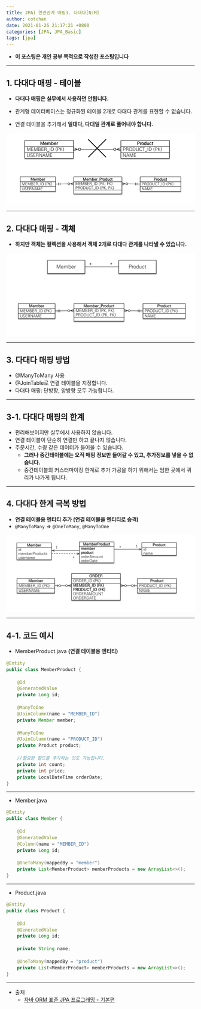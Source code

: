 ```yaml
---
title: JPA) 연관관계 매핑3. 다대다[N:M] 
author: cotchan 
date: 2021-01-26 21:17:21 +0800 
categories: [JPA, JPA_Basic]
tags: [jpa] 
---
```


+ **이 포스팅은 개인 공부 목적으로 작성한 포스팅입니다**

---

## 1. 다대다 매핑 - 테이블

+ **다대다 매핑은 실무에서 사용하면 안됩니다.**

+ 관계형 데이터베이스는 정규화된 테이블 2개로 다대다 관계를 표현할 수 없습니다.
+ 연결 테이블을 추가해서 **일대다, 다대일 관계로 풀어내야 합니다.**

![Desktop View](/assets/img/post/jpa/2021-01-26-jpa-association-mapping-ntom_01.png)

---

## 2. 다대다 매핑 - 객체

+ **하지만 객체는 컬렉션을 사용해서 객체 2개로 다대다 관계를 나타낼 수 있습니다.**

![Desktop View](/assets/img/post/jpa/2021-01-26-jpa-association-mapping-ntom_02.png)

---

## 3. 다대다 매핑 방법

+ @ManyToMany 사용
+ @JoinTable로 연결 테이블을 지정합니다.
+ 다대다 매핑: 단방향, 양방향 모두 가능합니다.

---

## 3-1. 다대다 매핑의 한계

+ 편리해보이지만 실무에서 사용하지 않습니다.
+ 연결 테이블이 단순히 연결만 하고 끝나지 않습니다.
+ 주문시간, 수량 같은 데이터가 들어올 수 있습니다.
  + **그러나 중간테이블에는 오직 매핑 정보만 들어갈 수 있고, 추가정보를 넣을 수 없습니다.** 
  + 중간테이블의 커스터마이징 한계로 추가 가공을 하기 위해서는 엄한 곳에서 쿼리가 나가게 됩니다.

---

## 4. 다대다 한계 극복 방법

+ **연결 테이블용 엔티티 추가 (연결 테이블을 엔티티로 승격)**
+ `@ManyToMany` => `@OneToMany`, `@ManyToOne`

![Desktop View](/assets/img/post/jpa/2021-01-26-jpa-association-mapping-ntom_03.png)

---

## 4-1. 코드 예시

+ MemberProduct.java **(연결 테이블용 엔티티)**

```java
@Entity
public class MemberProduct {

    @Id
    @GeneratedValue
    private Long id;

    @ManyToOne
    @JoinColumn(name = "MEMBER_ID")
    private Member member;

    @ManyToOne
    @JoinColumn(name = "PRODUCT_ID")
    private Product product;

    //필요한 필드를 추가하는 것도 가능합니다.
    private int count;
    private int price;
    private LocalDateTime orderDate;
}
```

---

+ Member.java

```java
@Entity
public class Member {

    @Id
    @GeneratedValue
    @Column(name = "MEMBER_ID")
    private Long id;

    @OneToMany(mappedBy = "member")
    private List<MemberProduct> memberProducts = new ArrayList<>();
}
```

---

+ Product.java

```java
@Entity
public class Product {

    @Id
    @GeneratedValue
    private Long id;

    private String name;

    @OneToMany(mappedBy = "product")
    private List<MemberProduct> memberProducts = new ArrayList<>();
}
```

---

+ 출처
    + [자바 ORM 표준 JPA 프로그래밍 - 기본편](https://www.inflearn.com/course/ORM-JPA-Basic)
